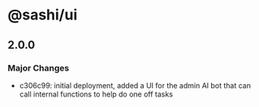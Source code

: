 # @sashi/ui

## 2.0.0

### Major Changes

- c306c99: initial deployment, added a UI for the admin AI bot that can call internal functions to help do one off tasks
